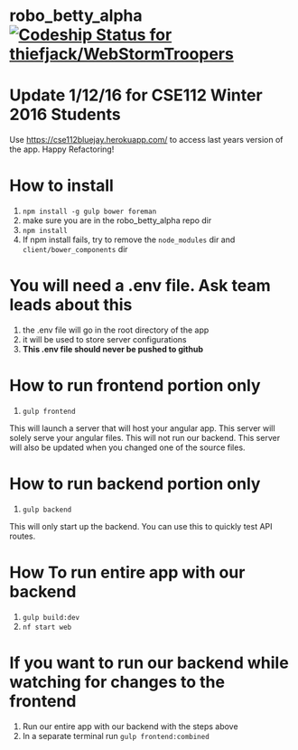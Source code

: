 # robo_betty_alpha [ ![Codeship Status for thiefjack/WebStormTroopers](https://codeship.com/projects/9a9a88f0-acd5-0133-a664-0af8633f2b2a/status?branch=master)](https://codeship.com/projects/131811)

# Update 1/12/16 for CSE112 Winter 2016 Students
Use https://cse112bluejay.herokuapp.com/ to access last years version of the app. Happy Refactoring!

# How to install
1. `npm install -g gulp bower foreman`
2. make sure you are in the robo_betty_alpha repo dir
3. `npm install`
4. If npm install fails, try to remove the `node_modules` dir and `client/bower_components` dir


# You will need a .env file. Ask team leads about this
1. the .env file will go in the root directory of the app
2. it will be used to store server configurations
3. __This .env file should never be pushed to github__

# How to run frontend portion only
1. `gulp frontend`

This will launch a server that will host your angular app.
This server will solely serve your angular files. This will not run our backend.
This server will also be updated when you changed one of the source files.

# How to run backend portion only
1. `gulp backend`

This will only start up the backend. You can use this to quickly test API
routes.

# How To run entire app with our backend
1. `gulp build:dev`
2. `nf start web`

# If you want to run our backend while watching for changes to the frontend
1. Run our entire app with our backend with the steps above
2. In a separate terminal run `gulp frontend:combined`
